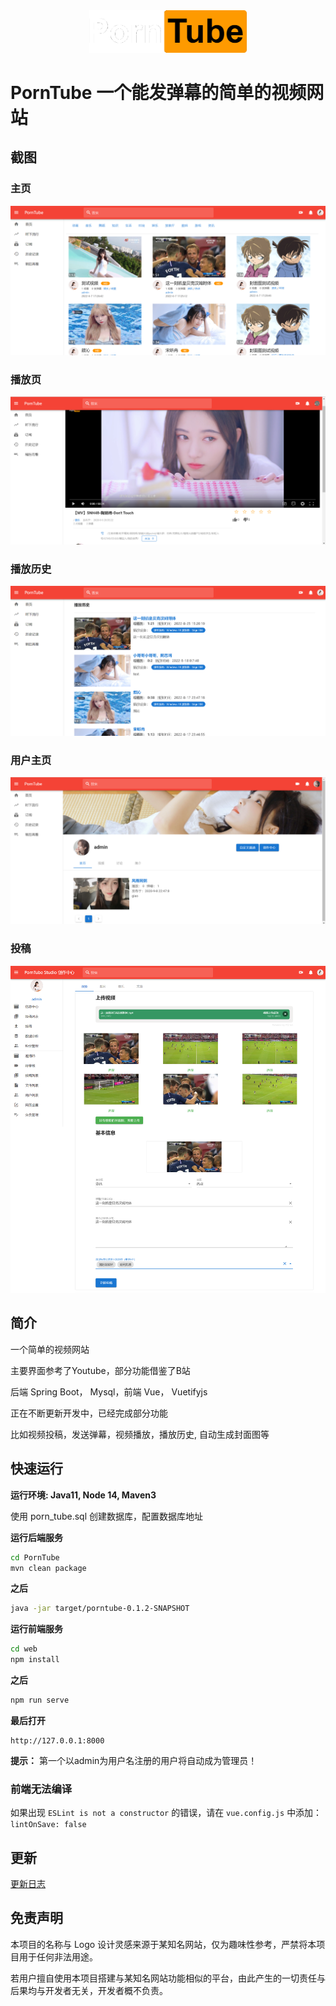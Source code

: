 <div align="center">
    <img src="/img/logo.png" alt="logo" title="logo" width="50%" style="text-align:center;">
</div>

# PornTube 一个能发弹幕的简单的视频网站


## 截图

### 主页 

<img src="/img/home.png" title="首页" alt="首页">

### 播放页

<img src="/img/play.jpg" title="播放页" alt="播放页">

### 播放历史

<img src="/img/history.png" title="历史记录" alt="历史记录">

### 用户主页

<img src="/img/user.jpg" title="个人主页" alt="个人主页">

### 投稿

<img src="/img/publish01.png" title="投稿" alt="投稿">


## 简介 

一个简单的视频网站

主要界面参考了Youtube，部分功能借鉴了B站

后端 Spring Boot， Mysql，前端 Vue， Vuetifyjs

正在不断更新开发中，已经完成部分功能

比如视频投稿，发送弹幕，视频播放，播放历史, 自动生成封面图等


## 快速运行

**运行环境: Java11, Node 14, Maven3**

使用 porn_tube.sql 创建数据库，配置数据库地址

**运行后端服务**

```bash
cd PornTube
mvn clean package
```

**之后**

```bash
java -jar target/porntube-0.1.2-SNAPSHOT
```

**运行前端服务**

```bash
cd web
npm install
```

**之后**

```bash
npm run serve
```


**最后打开**


```
http://127.0.0.1:8000
```

**提示：** 第一个以admin为用户名注册的用户将自动成为管理员！


### 前端无法编译

如果出现 `ESLint is not a constructor` 的错误，请在 `vue.config.js` 中添加：`lintOnSave: false`


## 更新

[更新日志](/CHANGELOG.md)


## 免责声明

本项目的名称与 Logo 设计灵感来源于某知名网站，仅为趣味性参考，严禁将本项目用于任何非法用途。

若用户擅自使用本项目搭建与某知名网站功能相似的平台，由此产生的一切责任与后果均与开发者无关，开发者概不负责。
